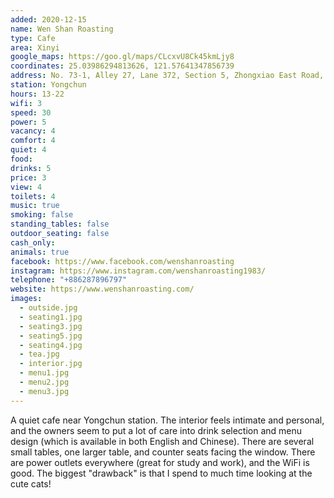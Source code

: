 ```yaml
---
added: 2020-12-15
name: Wen Shan Roasting
type: Cafe
area: Xinyi
google_maps: https://goo.gl/maps/CLcxvU8Ck45kmLjy8
coordinates: 25.03986294813626, 121.57641347856739
address: No. 73-1, Alley 27, Lane 372, Section 5, Zhongxiao East Road, Xinyi District, Taipei City, Taiwan 110
station: Yongchun
hours: 13-22
wifi: 3
speed: 30
power: 5
vacancy: 4
comfort: 4
quiet: 4
food: 
drinks: 5
price: 3
view: 4
toilets: 4
music: true
smoking: false
standing_tables: false
outdoor_seating: false
cash_only: 
animals: true
facebook: https://www.facebook.com/wenshanroasting
instagram: https://www.instagram.com/wenshanroasting1983/
telephone: "+886287896797"
website: https://www.wenshanroasting.com/
images:
  - outside.jpg
  - seating1.jpg
  - seating3.jpg
  - seating5.jpg
  - seating4.jpg
  - tea.jpg
  - interior.jpg
  - menu1.jpg
  - menu2.jpg
  - menu3.jpg
---
```


A quiet cafe near Yongchun station. The interior feels intimate and personal, and the owners seem to put a lot of care into drink selection and menu design (which is available in both English and Chinese). There are several small tables, one larger table, and counter seats facing the window. There are power outlets everywhere (great for study and work), and the WiFi is good. The biggest "drawback" is that I spend to much time looking at the cute cats!
